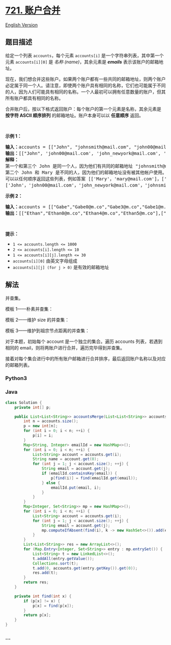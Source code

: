 # [721. 账户合并](https://leetcode.cn/problems/accounts-merge)

[English Version](/solution/0700-0799/0721.Accounts%20Merge/README_EN.md)

## 题目描述

<!-- 这里写题目描述 -->

<p>给定一个列表 <code>accounts</code>，每个元素 <code>accounts[i]</code>&nbsp;是一个字符串列表，其中第一个元素 <code>accounts[i][0]</code>&nbsp;是&nbsp;<em>名称 (name)</em>，其余元素是 <em><strong>emails</strong> </em>表示该账户的邮箱地址。</p>

<p>现在，我们想合并这些账户。如果两个账户都有一些共同的邮箱地址，则两个账户必定属于同一个人。请注意，即使两个账户具有相同的名称，它们也可能属于不同的人，因为人们可能具有相同的名称。一个人最初可以拥有任意数量的账户，但其所有账户都具有相同的名称。</p>

<p>合并账户后，按以下格式返回账户：每个账户的第一个元素是名称，其余元素是 <strong>按字符 ASCII 顺序排列</strong> 的邮箱地址。账户本身可以以 <strong>任意顺序</strong> 返回。</p>

<p>&nbsp;</p>

<p><strong>示例 1：</strong></p>

<pre>
<b>输入：</b>accounts = [["John", "johnsmith@mail.com", "john00@mail.com"], ["John", "johnnybravo@mail.com"], ["John", "johnsmith@mail.com", "john_newyork@mail.com"], ["Mary", "mary@mail.com"]]
<b>输出：</b>[["John", 'john00@mail.com', 'john_newyork@mail.com', 'johnsmith@mail.com'],  ["John", "johnnybravo@mail.com"], ["Mary", "mary@mail.com"]]
<b>解释：</b>
第一个和第三个 John 是同一个人，因为他们有共同的邮箱地址 "johnsmith@mail.com"。 
第二个 John 和 Mary 是不同的人，因为他们的邮箱地址没有被其他帐户使用。
可以以任何顺序返回这些列表，例如答案 [['Mary'，'mary@mail.com']，['John'，'johnnybravo@mail.com']，
['John'，'john00@mail.com'，'john_newyork@mail.com'，'johnsmith@mail.com']] 也是正确的。
</pre>

<p><strong>示例 2：</strong></p>

<pre>
<strong>输入：</strong>accounts = [["Gabe","Gabe0@m.co","Gabe3@m.co","Gabe1@m.co"],["Kevin","Kevin3@m.co","Kevin5@m.co","Kevin0@m.co"],["Ethan","Ethan5@m.co","Ethan4@m.co","Ethan0@m.co"],["Hanzo","Hanzo3@m.co","Hanzo1@m.co","Hanzo0@m.co"],["Fern","Fern5@m.co","Fern1@m.co","Fern0@m.co"]]
<strong>输出：</strong>[["Ethan","Ethan0@m.co","Ethan4@m.co","Ethan5@m.co"],["Gabe","Gabe0@m.co","Gabe1@m.co","Gabe3@m.co"],["Hanzo","Hanzo0@m.co","Hanzo1@m.co","Hanzo3@m.co"],["Kevin","Kevin0@m.co","Kevin3@m.co","Kevin5@m.co"],["Fern","Fern0@m.co","Fern1@m.co","Fern5@m.co"]]
</pre>

<p>&nbsp;</p>

<p><strong>提示：</strong></p>

<ul>
	<li><code>1 &lt;= accounts.length &lt;= 1000</code></li>
	<li><code>2 &lt;= accounts[i].length &lt;= 10</code></li>
	<li><code>1 &lt;= accounts[i][j].length &lt;= 30</code></li>
	<li><code>accounts[i][0]</code> 由英文字母组成</li>
	<li><code>accounts[i][j] (for j &gt; 0)</code> 是有效的邮箱地址</li>
</ul>

## 解法

<!-- 这里可写通用的实现逻辑 -->

并查集。

模板 1——朴素并查集：



模板 2——维护 size 的并查集：



模板 3——维护到祖宗节点距离的并查集：



对于本题，初始每个 account 是一个独立的集合。遍历 accounts 列表，若遇到相同的 email，则将两账户进行合并，遍历完毕得到并查集。

接着对每个集合进行中的所有账户邮箱进行合并排序，最后返回账户名称以及对应的邮箱列表。

<!-- tabs:start -->

### **Python3**

<!-- 这里可写当前语言的特殊实现逻辑 -->



### **Java**

<!-- 这里可写当前语言的特殊实现逻辑 -->

```java
class Solution {
    private int[] p;

    public List<List<String>> accountsMerge(List<List<String>> accounts) {
        int n = accounts.size();
        p = new int[n];
        for (int i = 0; i < n; ++i) {
            p[i] = i;
        }
        Map<String, Integer> emailId = new HashMap<>();
        for (int i = 0; i < n; ++i) {
            List<String> account = accounts.get(i);
            String name = account.get(0);
            for (int j = 1; j < account.size(); ++j) {
                String email = account.get(j);
                if (emailId.containsKey(email)) {
                    p[find(i)] = find(emailId.get(email));
                } else {
                    emailId.put(email, i);
                }
            }
        }
        Map<Integer, Set<String>> mp = new HashMap<>();
        for (int i = 0; i < n; ++i) {
            List<String> account = accounts.get(i);
            for (int j = 1; j < account.size(); ++j) {
                String email = account.get(j);
                mp.computeIfAbsent(find(i), k -> new HashSet<>()).add(email);
            }
        }
        List<List<String>> res = new ArrayList<>();
        for (Map.Entry<Integer, Set<String>> entry : mp.entrySet()) {
            List<String> t = new LinkedList<>();
            t.addAll(entry.getValue());
            Collections.sort(t);
            t.add(0, accounts.get(entry.getKey()).get(0));
            res.add(t);
        }
        return res;
    }

    private int find(int x) {
        if (p[x] != x) {
            p[x] = find(p[x]);
        }
        return p[x];
    }
}
```





### **...**

```

```


